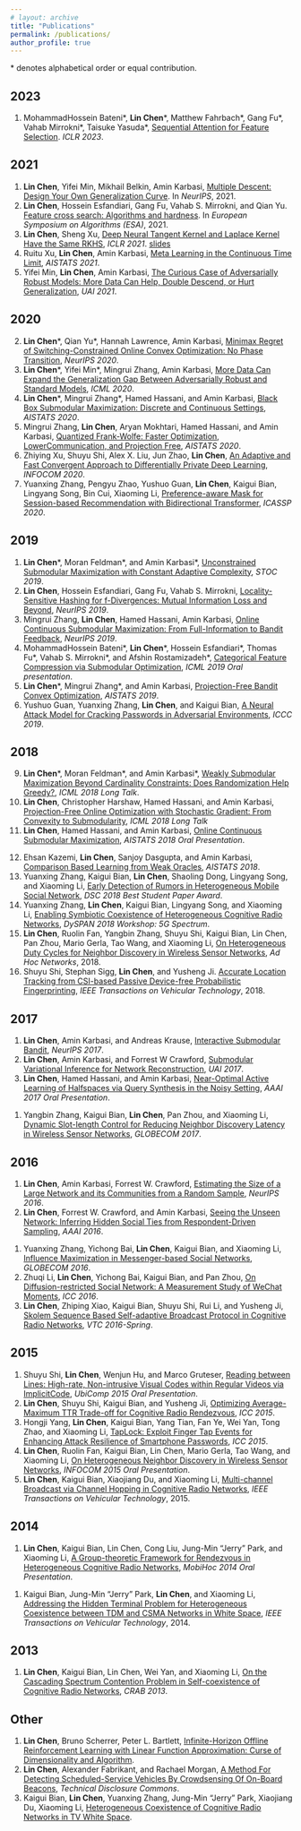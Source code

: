 ```yaml
---
# layout: archive
title: "Publications"
permalink: /publications/
author_profile: true
---
```


<!-- {% if author.googlescholar %}
  You can also find my articles on <u><a href="{{author.googlescholar}}">my Google Scholar profile</a>.</u>
{% endif %}

{% include base_path %}

{% for post in site.publications reversed %}
  {% include archive-single.html %}
{% endfor %} -->

\* denotes alphabetical order or equal contribution.

## 2023
1. MohammadHossein Bateni\*, **Lin Chen**\*, Matthew Fahrbach\*, Gang Fu\*, Vahab Mirrokni\*, Taisuke Yasuda\*, [Sequential Attention for Feature Selection](https://arxiv.org/pdf/2209.14881.pdf). *ICLR 2023*.

## 2021
1. **Lin Chen**, Yifei Min, Mikhail Belkin, Amin Karbasi, [Multiple Descent: Design Your Own Generalization Curve](https://arxiv.org/pdf/2008.01036.pdf). In *NeurIPS*, 2021.
1. **Lin Chen**, Hossein Esfandiari, Gang Fu, Vahab S. Mirrokni, and Qian Yu. [Feature cross search: Algorithms and hardness](https://arxiv.org/pdf/2107.02139.pdf). In *European Symposium on Algorithms (ESA)*, 2021.
2. **Lin Chen**, Sheng Xu, [Deep Neural Tangent Kernel and Laplace Kernel Have the Same RKHS](https://arxiv.org/pdf/2009.10683.pdf), *ICLR 2021*. [slides](http://lchen91.github.io/files/NTK_talk.pdf)
3. Ruitu Xu, **Lin Chen**, Amin Karbasi, [Meta Learning in the Continuous Time Limit](https://arxiv.org/pdf/2006.10921.pdf), *AISTATS 2021*.
4. Yifei Min, **Lin Chen**, Amin Karbasi, [The Curious Case of Adversarially Robust Models: More Data Can Help, Double Descend, or Hurt Generalization](https://arxiv.org/pdf/2002.11080.pdf), *UAI 2021*.

## 2020

2. **Lin Chen**\*, Qian Yu\*, Hannah Lawrence, Amin Karbasi, [Minimax Regret of Switching-Constrained Online Convex Optimization: No Phase Transition](https://arxiv.org/pdf/1910.10873.pdf), *NeurIPS 2020*. 
1. **Lin Chen**\*, Yifei Min\*, Mingrui Zhang, Amin Karbasi, [More Data Can Expand the Generalization Gap Between Adversarially Robust and Standard Models](https://arxiv.org/pdf/2002.04725.pdf), *ICML 2020*.
5. **Lin Chen**\*, Mingrui Zhang\*, Hamed Hassani, and Amin Karbasi, [Black Box Submodular Maximization: Discrete and Continuous Settings](http://proceedings.mlr.press/v108/chen20c.html), *AISTATS 2020*.
6. Mingrui Zhang, **Lin Chen**, Aryan Mokhtari, Hamed Hassani, and Amin Karbasi, [Quantized Frank-Wolfe: Faster Optimization, LowerCommunication, and Projection Free](http://proceedings.mlr.press/v108/zhang20g.html), *AISTATS 2020*.
1. Zhiying Xu, Shuyu Shi, Alex X. Liu, Jun Zhao, **Lin Chen**, [An Adaptive and Fast Convergent Approach to Differentially Private Deep Learning](https://arxiv.org/pdf/1912.09150), *INFOCOM 2020*.
1. Yuanxing Zhang, Pengyu Zhao, Yushuo Guan, **Lin Chen**, Kaigui Bian, Lingyang Song, Bin Cui, Xiaoming Li, [Preference-aware Mask for Session-based Recommendation with Bidirectional Transformer](https://ieeexplore.ieee.org/iel7/9040208/9052899/09054639.pdf), *ICASSP 2020*.

## 2019
1. **Lin Chen**\*, Moran Feldman\*, and Amin Karbasi\*, [Unconstrained Submodular Maximization with Constant Adaptive Complexity](https://arxiv.org/pdf/1811.06603.pdf), *STOC 2019*.
1. **Lin Chen**, Hossein Esfandiari, Gang Fu, Vahab S. Mirrokni, [Locality-Sensitive Hashing for f-Divergences: Mutual Information Loss and Beyond](https://papers.nips.cc/paper/9195-locality-sensitive-hashing-for-f-divergences-mutual-information-loss-and-beyond.pdf), *NeurIPS 2019*.
4. Mingrui Zhang, **Lin Chen**, Hamed Hassani, Amin Karbasi, [Online Continuous Submodular Maximization: From Full-Information to Bandit Feedback](https://arxiv.org/pdf/1910.12424.pdf), *NeurIPS 2019*.
7. MohammadHossein Bateni\*, **Lin Chen**\*, Hossein Esfandiari\*, Thomas Fu\*, Vahab S. Mirrokni\*, and Afshin Rostamizadeh\*, [Categorical Feature Compression via Submodular Optimization](https://arxiv.org/pdf/1904.13389.pdf), *ICML 2019 Oral presentation*.
8. **Lin Chen**\*, Mingrui Zhang\*, and Amin Karbasi, [Projection-Free Bandit Convex Optimization](http://proceedings.mlr.press/v89/chen19f.html), *AISTATS 2019*. 
1. Yushuo Guan, Yuanxing Zhang, **Lin Chen**, and Kaigui Bian, [A Neural Attack Model for Cracking Passwords in Adversarial Environments](https://ieeexplore.ieee.org/iel7/8848288/8855800/08855847.pdf), *ICCC 2019*.

## 2018
9. **Lin Chen**\*, Moran Feldman\*, and Amin Karbasi\*, [Weakly Submodular Maximization Beyond Cardinality Constraints: Does Randomization Help Greedy?](http://proceedings.mlr.press/v80/chen18b.html), *ICML 2018 Long Talk*.
10. **Lin Chen**, Christopher Harshaw, Hamed Hassani, and Amin Karbasi, [Projection-Free Online Optimization with Stochastic Gradient: From Convexity to Submodularity](http://proceedings.mlr.press/v80/chen18c.html), *ICML 2018 Long Talk*
11. **Lin Chen**, Hamed Hassani, and Amin Karbasi, [Online Continuous Submodular Maximization](http://proceedings.mlr.press/v84/chen18f.html), *AISTATS 2018 Oral Presentation*. 
<!-- [github] -->
12. Ehsan Kazemi, **Lin Chen**, Sanjoy Dasgupta, and Amin Karbasi, [Comparison Based Learning from Weak Oracles](https://arxiv.org/pdf/1802.06942.pdf), *AISTATS 2018*.
1. Yuanxing Zhang, Kaigui Bian, **Lin Chen**, Shaoling Dong, Lingyang Song, and Xiaoming Li, [Early Detection of Rumors in Heterogeneous Mobile Social Network](https://ieeexplore.ieee.org/iel7/8411555/8411822/08411870.pdf), *DSC 2018 Best Student Paper Award*.
1. Yuanxing Zhang, **Lin Chen**, Kaigui Bian, Lingyang Song, and Xiaoming Li, [Enabling Symbiotic Coexistence of Heterogeneous Cognitive Radio Networks](https://ieeexplore.ieee.org/abstract/document/8610411), *DySPAN 2018 Workshop: 5G Spectrum*.
1. **Lin Chen**, Ruolin Fan, Yangbin Zhang, Shuyu Shi, Kaigui Bian, Lin Chen, Pan Zhou, Mario Gerla, Tao Wang, and Xiaoming Li, [On Heterogeneous Duty Cycles for Neighbor Discovery in Wireless Sensor Networks](https://www.sciencedirect.com/science/article/pii/S1570870518301331), *Ad Hoc Networks*, 2018.
1. Shuyu Shi, Stephan Sigg, **Lin Chen**, and Yusheng Ji. [Accurate Location Tracking from CSI-based Passive Device-free Probabilistic Fingerprinting](https://ieeexplore.ieee.org/iel7/25/4356907/08304587.pdf), *IEEE Transactions on Vehicular Technology*, 2018.

## 2017
1. **Lin Chen**, Amin Karbasi, and Andreas Krause, [Interactive Submodular Bandit](https://papers.nips.cc/paper/6619-interactive-submodular-bandit), *NeurIPS 2017*.
1. **Lin Chen**, Amin Karbasi, and Forrest W Crawford, [Submodular Variational Inference for Network Reconstruction](http://auai.org/uai2017/proceedings/papers/45.pdf), *UAI 2017*.
1. **Lin Chen**, Hamed Hassani, and Amin Karbasi, [Near-Optimal Active Learning of Halfspaces via Query Synthesis in the Noisy Setting](https://arxiv.org/pdf/1603.03515.pdf), *AAAI 2017 Oral Presentation*. 
<!-- [arxiv][slides][github] -->
1. Yangbin Zhang, Kaigui Bian, **Lin Chen**, Pan Zhou, and Xiaoming Li, [Dynamic Slot-length Control for Reducing Neighbor Discovery Latency in Wireless Sensor Networks](https://ieeexplore.ieee.org/abstract/document/8253934), *GLOBECOM 2017*.

## 2016
1. **Lin Chen**, Amin Karbasi, Forrest W. Crawford, [Estimating the Size of a Large Network and its Communities from a Random Sample](https://arxiv.org/pdf/1610.08473.pdf), *NeurIPS 2016*.
1. **Lin Chen**, Forrest W. Crawford, and Amin Karbasi, [Seeing the Unseen Network: Inferring Hidden Social Ties from Respondent-Driven Sampling](https://www.aaai.org/ocs/index.php/AAAI/AAAI16/paper/viewPDFInterstitial/12155/11719), *AAAI 2016*. 
<!-- (Acceptance rate: 26%) [arxiv][pdf][slides] -->
1. Yuanxing Zhang, Yichong Bai, **Lin Chen**, Kaigui Bian, and Xiaoming Li, [Influence Maximization in Messenger-based Social Networks](https://ieeexplore.ieee.org/abstract/document/7841900/), *GLOBECOM 2016*.
1. Zhuqi Li, **Lin Chen**, Yichong Bai, Kaigui Bian, and Pan Zhou, [On Diffusion-restricted Social Network: A Measurement Study of WeChat Moments](https://arxiv.org/pdf/1602.00193.pdf), *ICC 2016*.
1. **Lin Chen**, Zhiping Xiao, Kaigui Bian, Shuyu Shi, Rui Li, and Yusheng Ji, [Skolem Sequence Based Self-adaptive Broadcast Protocol in Cognitive Radio Networks](https://arxiv.org/pdf/1602.00066.pdf), *VTC 2016-Spring*.

## 2015
1. Shuyu Shi, **Lin Chen**, Wenjun Hu, and Marco Gruteser, [Reading between Lines: High-rate, Non-intrusive Visual Codes within Regular Videos via ImplicitCode](https://dl.acm.org/doi/abs/10.1145/2750858.2805824), *UbiComp 2015 Oral Presentation*.
1. **Lin Chen**, Shuyu Shi, Kaigui Bian, and Yusheng Ji, [Optimizing Average-Maximum TTR Trade-off for Cognitive Radio Rendezvous](https://arxiv.org/pdf/1502.03469.pdf), *ICC 2015*.
1. Hongji Yang, **Lin Chen**, Kaigui Bian, Yang Tian, Fan Ye, Wei Yan, Tong Zhao, and Xiaoming Li, [TapLock: Exploit Finger Tap Events for Enhancing Attack Resilience of Smartphone Passwords](https://ieeexplore.ieee.org/iel7/7225357/7248285/07249465.pdf), *ICC 2015*.
1. **Lin Chen**, Ruolin Fan, Kaigui Bian, Lin Chen, Mario Gerla, Tao Wang, and Xiaoming Li, [On Heterogeneous Neighbor Discovery in Wireless Sensor Networks](https://arxiv.org/pdf/1411.5415.pdf), *INFOCOM 2015 Oral Presentation*.
1. **Lin Chen**, Kaigui Bian, Xiaojiang Du, and Xiaoming Li, [Multi-channel Broadcast via Channel Hopping in Cognitive Radio Networks](https://ieeexplore.ieee.org/iel7/25/4356907/06880857.pdf), *IEEE Transactions on Vehicular Technology*, 2015.

## 2014
1. **Lin Chen**, Kaigui Bian, Lin Chen, Cong Liu, Jung-Min “Jerry” Park, and Xiaoming Li, [A Group-theoretic Framework for Rendezvous in Heterogeneous Cognitive Radio Networks](https://dl.acm.org/doi/pdf/10.1145/2632951.2632988), *MobiHoc 2014 Oral Presentation*.
<!-- [pdf][acmdl][slides][bibtex] -->
1. Kaigui Bian, Jung-Min “Jerry” Park, **Lin Chen**, and Xiaoming Li, [Addressing the Hidden Terminal Problem for Heterogeneous Coexistence between TDM and CSMA Networks in White Space](https://ieeexplore.ieee.org/iel7/25/4356907/06766210.pdf), *IEEE Transactions on Vehicular Technology*, 2014.

## 2013
1. **Lin Chen**, Kaigui Bian, Lin Chen, Wei Yan, and Xiaoming Li, [On the Cascading Spectrum Contention Problem in Self-coexistence of Cognitive Radio Networks](https://dl.acm.org/doi/pdf/10.1145/2508478.2508479), *CRAB 2013*. 
<!-- [pdf][acmdl][slides][bibtex] -->
<!-- ## Journal -->


## Other
1. **Lin Chen**, Bruno Scherrer, Peter L. Bartlett, [Infinite-Horizon Offline Reinforcement Learning with Linear Function Approximation: Curse of Dimensionality and Algorithm](https://arxiv.org/pdf/2103.09847.pdf).
1. **Lin Chen**, Alexander Fabrikant, and Rachael Morgan, [A Method For Detecting Scheduled-Service Vehicles By Crowdsensing Of On-Board Beacons](https://www.tdcommons.org/dpubs_series/808/), *Technical Disclosure Commons*.
1. Kaigui Bian, **Lin Chen**, Yuanxing Zhang, Jung-Min “Jerry” Park, Xiaojiang Du, Xiaoming Li, [Heterogeneous Coexistence of Cognitive Radio Networks in TV White Space](https://arxiv.org/pdf/1902.06035.pdf).
